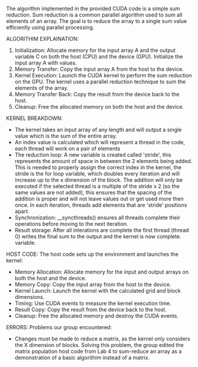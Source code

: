 The algorithm implemented in the provided CUDA code is a simple sum reduction. Sum reduction is a common parallel algorithm used to sum all elements of an array. The goal is to reduce the array to a single sum value efficiently using parallel processing.

ALGORITHIM EXPLAINATION:
1.	Initialization: Allocate memory for the input array A and the output variable C on both the host (CPU) and the device (GPU). Initialize the input array A with values.
2.	Memory Transfer: Copy the input array A from the host to the device.
3.	Kernel Execution: Launch the CUDA kernel to perform the sum reduction on the GPU. The kernel uses a parallel reduction technique to sum the elements of the array.
4.	Memory Transfer Back: Copy the result from the device back to the host.
5.	Cleanup: Free the allocated memory on both the host and the device.

KERNEL BREAKDOWN: 
  - The kernel takes an input array of any length and will output a single value which is the sum of the entire array. 
  - An index value is calculated which will represent a thread in the code, each thread will work on a pair of elements
  - The reduction loop: A new variable is created called 'stride', this represents the amount of space in between the 2 elements being added. This is needed to properly assign the correct index in the kernel, the stride is the for loop variable, which doubles every iteration and will increase up to the x dimension of the block. The addition will only be executed if the selected thread is a multiple of the stride x 2 (so the same values are not added), this ensures that the spacing of the addition is proper and will not leave values out or get used more then once. In each iteration, threads add elements that are 'stride' positions apart.
  - Synchronization: __syncthreads() ensures all threads complete their operations before moving to the next iteration.
  - Result storage: After all interations are complete the first thread (thread 0) writes the final sum to the output and the kernel is now complete. variable.

HOST CODE:
The host code sets up the environment and launches the kernel:
- Memory Allocation: Allocate memory for the input and output arrays on both the host and the device.
- Memory Copy: Copy the input array from the host to the device.
- Kernel Launch: Launch the kernel with the calculated grid and block dimensions.
- Timing: Use CUDA events to measure the kernel execution time.
- Result Copy: Copy the result from the device back to the host.
- Cleanup: Free the allocated memory and destroy the CUDA events.

ERRORS:
Problems our group encountered:
- Changes must be made to reduce a matrix, as the kernel only considers the X dimension of blocks. Solving this problem, the group edited the matrix population host code from Lab 4 to sum-reduce an array as a demonstration of a basic algorithim instead of a matrix.

